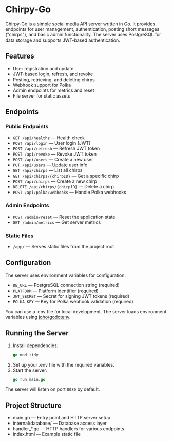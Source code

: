 # Chirpy-Go
Chirpy-Go is a simple social media API server written in Go. It provides endpoints for user management, authentication, posting short messages ("chirps"), and basic admin functionality. The server uses PostgreSQL for data storage and supports JWT-based authentication.

## Features
- User registration and update
- JWT-based login, refresh, and revoke
- Posting, retrieving, and deleting chirps
- Webhook support for Polka
- Admin endpoints for metrics and reset
- File server for static assets

## Endpoints
### Public Endpoints
- `GET /api/healthz` — Health check
- `POST /api/login` — User login (JWT)
- `POST /api/refresh` — Refresh JWT token
- `POST /api/revoke` — Revoke JWT token
- `POST /api/users` — Create a new user
- `PUT /api/users` — Update user info
- `GET /api/chirps` — List all chirps
- `GET /api/chirps/{chirpID}` — Get a specific chirp
- `POST /api/chirps` — Create a new chirp
- `DELETE /api/chirps/{chirpID}` — Delete a chirp
- `POST /api/polka/webhooks` — Handle Polka webhooks
  
### Admin Endpoints
- `POST /admin/reset` — Reset the application state
- `GET /admin/metrics` — Get server metrics

### Static Files
- `/app/` — Serves static files from the project root

## Configuration
The server uses environment variables for configuration:

- `DB_URL` — PostgreSQL connection string (required)
- `PLATFORM` — Platform identifier (required)
- `JWT_SECRET` — Secret for signing JWT tokens (required)
- `POLKA_KEY` — Key for Polka webhook validation (required)
  
You can use a .env file for local development. The server loads environment variables using [joho/godotenv](https://github.com/joho/godotenv).

## Running the Server
1. Install dependencies:
   ```go
   go mod tidy
   ```
2. Set up your .env file with the required variables.
3. Start the server:
   ```go
   go run main.go
   ```
The server will listen on port `8080` by default.

## Project Structure
- main.go — Entry point and HTTP server setup
- internal/database/ — Database access layer
- handler_*.go — HTTP handlers for various endpoints
- index.html — Example static file
